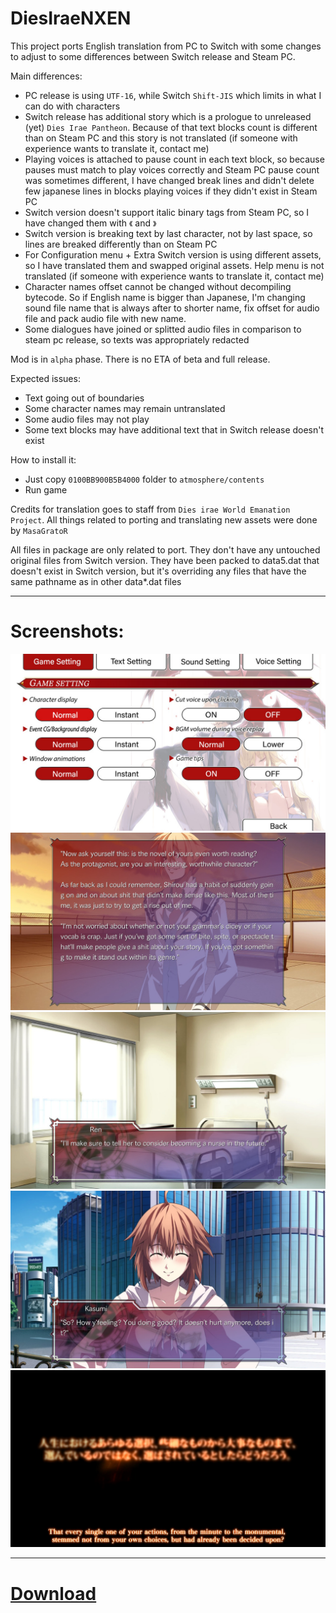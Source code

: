# DiesIraeNXEN

This project ports English translation from PC to Switch with some changes to adjust to some differences between Switch release and Steam PC.

Main differences:
- PC release is using `UTF-16`, while Switch `Shift-JIS` which limits in what I can do with characters
- Switch release has additional story which is a prologue to unreleased (yet) `Dies Irae Pantheon`. Because of that text blocks count is different than on Steam PC and this story is not translated (if someone with experience wants to translate it, contact me)
- Playing voices is attached to pause count in each text block, so because pauses must match to play voices correctly and Steam PC pause count was sometimes different, I have changed break lines and didn't delete few japanese lines in blocks playing voices if they didn't exist in Steam PC
- Switch version doesn't support italic binary tags from Steam PC, so I have changed them with `《` and `》`
- Switch version is breaking text by last character, not by last space, so lines are breaked differently than on Steam PC
- For Configuration menu + Extra Switch version is using different assets, so I have translated them and swapped original assets. Help menu is not translated (if someone with experience wants to translate it, contact me)
- Character names offset cannot be changed without decompiling bytecode. So if English name is bigger than Japanese, I'm changing sound file name that is always after to shorter name, fix offset for audio file and pack audio file with new name.
- Some dialogues have joined or splitted audio files in comparison to steam pc release, so texts was appropriately redacted

Mod is in `alpha` phase. There is no ETA of beta and full release.

Expected issues:
- Text going out of boundaries
- Some character names may remain untranslated
- Some audio files may not play
- Some text blocks may have additional text that in Switch release doesn't exist

How to install it:
- Just copy `0100BB900B5B4000` folder to `atmosphere/contents`
- Run game

Credits for translation goes to staff from `Dies irae World Emanation Project`.
All things related to porting and translating new assets were done by `MasaGratoR`

All files in package are only related to port. They don't have any untouched original files from Switch version. They have been packed to data5.dat that doesn't exist in Switch version, but it's overriding any files that have the same pathname as in other data*.dat files

---

# Screenshots:

![Config](https://github.com/masagrator/DiesIraeNXEN/raw/main/Images/2020122717575200-88DABD6BF029E4019C69DC28281AC19B.jpg)
![SCR1](https://github.com/masagrator/DiesIraeNXEN/raw/main/Images/2020122717585500-88DABD6BF029E4019C69DC28281AC19B.jpg)
![SCR2](https://github.com/masagrator/DiesIraeNXEN/raw/main/Images/2020122717590700-88DABD6BF029E4019C69DC28281AC19B.jpg)
![SCR3](https://github.com/masagrator/DiesIraeNXEN/raw/main/Images/2020122717591900-88DABD6BF029E4019C69DC28281AC19B.jpg)
![SCR4](https://github.com/masagrator/DiesIraeNXEN/raw/main/Images/2020122718005000-88DABD6BF029E4019C69DC28281AC19B.jpg)

---

# [Download](https://drive.google.com/file/d/1X2ayeIGz9NOLdtGg23SQuMnaUdbZ3SHk/view?usp=sharing)
